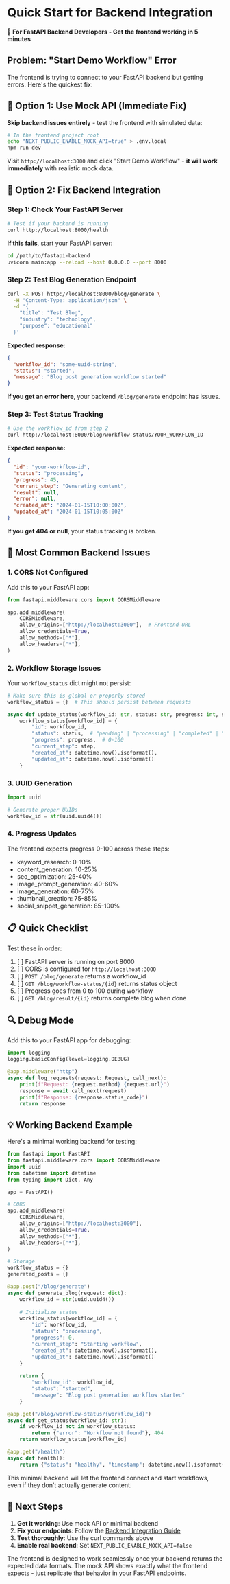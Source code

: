 # Quick Start for Backend Integration

**🚨 For FastAPI Backend Developers - Get the frontend working in 5 minutes**

## Problem: "Start Demo Workflow" Error

The frontend is trying to connect to your FastAPI backend but getting errors. Here's the quickest fix:

## 🚀 Option 1: Use Mock API (Immediate Fix)

**Skip backend issues entirely** - test the frontend with simulated data:

```bash
# In the frontend project root
echo "NEXT_PUBLIC_ENABLE_MOCK_API=true" > .env.local
npm run dev
```

Visit `http://localhost:3000` and click "Start Demo Workflow" - **it will work immediately** with realistic mock data.

## 🔧 Option 2: Fix Backend Integration

### Step 1: Check Your FastAPI Server

```bash
# Test if your backend is running
curl http://localhost:8000/health
```

**If this fails**, start your FastAPI server:
```bash
cd /path/to/fastapi-backend
uvicorn main:app --reload --host 0.0.0.0 --port 8000
```

### Step 2: Test Blog Generation Endpoint

```bash
curl -X POST http://localhost:8000/blog/generate \
  -H "Content-Type: application/json" \
  -d '{
    "title": "Test Blog",
    "industry": "technology", 
    "purpose": "educational"
  }'
```

**Expected response:**
```json
{
  "workflow_id": "some-uuid-string",
  "status": "started",
  "message": "Blog post generation workflow started"
}
```

**If you get an error here**, your backend `/blog/generate` endpoint has issues.

### Step 3: Test Status Tracking

```bash
# Use the workflow_id from step 2
curl http://localhost:8000/blog/workflow-status/YOUR_WORKFLOW_ID
```

**Expected response:**
```json
{
  "id": "your-workflow-id",
  "status": "processing",
  "progress": 45,
  "current_step": "Generating content",
  "result": null,
  "error": null,
  "created_at": "2024-01-15T10:00:00Z",
  "updated_at": "2024-01-15T10:05:00Z"
}
```

**If you get 404 or null**, your status tracking is broken.

## 🐛 Most Common Backend Issues

### 1. CORS Not Configured

Add this to your FastAPI app:
```python
from fastapi.middleware.cors import CORSMiddleware

app.add_middleware(
    CORSMiddleware,
    allow_origins=["http://localhost:3000"],  # Frontend URL
    allow_credentials=True,
    allow_methods=["*"],
    allow_headers=["*"],
)
```

### 2. Workflow Storage Issues

Your `workflow_status` dict might not persist:
```python
# Make sure this is global or properly stored
workflow_status = {}  # This should persist between requests

async def update_status(workflow_id: str, status: str, progress: int, step: str):
    workflow_status[workflow_id] = {
        "id": workflow_id,
        "status": status,  # "pending" | "processing" | "completed" | "failed"
        "progress": progress,  # 0-100
        "current_step": step,
        "created_at": datetime.now().isoformat(),
        "updated_at": datetime.now().isoformat()
    }
```

### 3. UUID Generation

```python
import uuid

# Generate proper UUIDs
workflow_id = str(uuid.uuid4())
```

### 4. Progress Updates

The frontend expects progress 0-100 across these steps:
- keyword_research: 0-10%
- content_generation: 10-25%
- seo_optimization: 25-40%
- image_prompt_generation: 40-60%
- image_generation: 60-75%
- thumbnail_creation: 75-85%
- social_snippet_generation: 85-100%

## 📋 Quick Checklist

Test these in order:

1. [ ] FastAPI server is running on port 8000
2. [ ] CORS is configured for `http://localhost:3000`
3. [ ] `POST /blog/generate` returns a workflow_id
4. [ ] `GET /blog/workflow-status/{id}` returns status object
5. [ ] Progress goes from 0 to 100 during workflow
6. [ ] `GET /blog/result/{id}` returns complete blog when done

## 🔍 Debug Mode

Add this to your FastAPI app for debugging:
```python
import logging
logging.basicConfig(level=logging.DEBUG)

@app.middleware("http")
async def log_requests(request: Request, call_next):
    print(f"Request: {request.method} {request.url}")
    response = await call_next(request)
    print(f"Response: {response.status_code}")
    return response
```

## 💡 Working Backend Example

Here's a minimal working backend for testing:

```python
from fastapi import FastAPI
from fastapi.middleware.cors import CORSMiddleware
import uuid
from datetime import datetime
from typing import Dict, Any

app = FastAPI()

# CORS
app.add_middleware(
    CORSMiddleware,
    allow_origins=["http://localhost:3000"],
    allow_credentials=True,
    allow_methods=["*"],
    allow_headers=["*"],
)

# Storage
workflow_status = {}
generated_posts = {}

@app.post("/blog/generate")
async def generate_blog(request: dict):
    workflow_id = str(uuid.uuid4())
    
    # Initialize status
    workflow_status[workflow_id] = {
        "id": workflow_id,
        "status": "processing",
        "progress": 0,
        "current_step": "Starting workflow",
        "created_at": datetime.now().isoformat(),
        "updated_at": datetime.now().isoformat()
    }
    
    return {
        "workflow_id": workflow_id,
        "status": "started",
        "message": "Blog post generation workflow started"
    }

@app.get("/blog/workflow-status/{workflow_id}")
async def get_status(workflow_id: str):
    if workflow_id not in workflow_status:
        return {"error": "Workflow not found"}, 404
    return workflow_status[workflow_id]

@app.get("/health")
async def health():
    return {"status": "healthy", "timestamp": datetime.now().isoformat()}
```

This minimal backend will let the frontend connect and start workflows, even if they don't actually generate content.

## 🚀 Next Steps

1. **Get it working**: Use mock API or minimal backend
2. **Fix your endpoints**: Follow the [Backend Integration Guide](backend-integration.md)
3. **Test thoroughly**: Use the curl commands above
4. **Enable real backend**: Set `NEXT_PUBLIC_ENABLE_MOCK_API=false`

The frontend is designed to work seamlessly once your backend returns the expected data formats. The mock API shows exactly what the frontend expects - just replicate that behavior in your FastAPI endpoints.